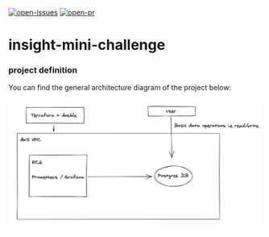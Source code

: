 [![open-issues](https://img.shields.io/github/issues-raw/insight-fellows-devops-2020b-sv/insight-mini-challenge?style=for-the-badge)](https://github.com/insight-fellows-devops-2020b-sv/insight-mini-challenge/issues)
[![open-pr](https://img.shields.io/github/issues-pr/insight-fellows-devops-2020b-sv/insight-mini-challenge?style=for-the-badge)](https://github.com/insight-fellows-devops-2020b-sv/insight-mini-challenge/pulls)

# insight-mini-challenge


### project definition

You can find the general architecture diagram of the project below:

<p align="center"> <img src="images/project_diagram.png"> </p>
